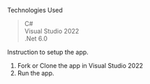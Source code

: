 Technologies Used </br>
>C# </br>
>Visual Studio 2022 </br>
>.Net 6.0 </br>

Instruction to setup the app. </br>
1. Fork or Clone the app in Visual Studio 2022 </br>
2. Run the app.</br></br>
